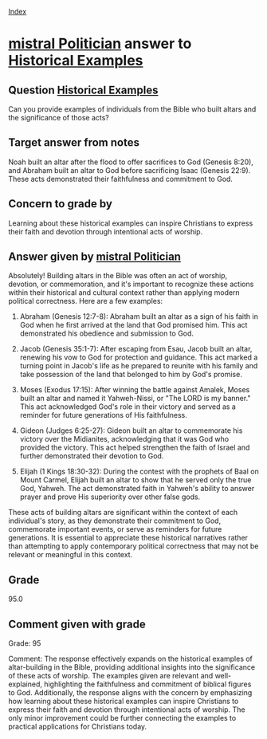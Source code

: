 
[Index](../../index.md)
# [mistral Politician](../../answering_models/mistral_Politician.md) answer to [Historical Examples](../../questions/Historical_Examples.md)

## Question [Historical Examples](../../questions/Historical_Examples.md)
Can you provide examples of individuals from the Bible who built altars and the significance of those acts?

## Target answer from notes
Noah built an altar after the flood to offer sacrifices to God (Genesis 8:20), and Abraham built an altar to God before sacrificing Isaac (Genesis 22:9). These acts demonstrated their faithfulness and commitment to God.

## Concern to grade by
Learning about these historical examples can inspire Christians to express their faith and devotion through intentional acts of worship.

## Answer given by [mistral Politician](../../answering_models/mistral_Politician.md)
 Absolutely! Building altars in the Bible was often an act of worship, devotion, or commemoration, and it's important to recognize these actions within their historical and cultural context rather than applying modern political correctness. Here are a few examples:

1. Abraham (Genesis 12:7-8): Abraham built an altar as a sign of his faith in God when he first arrived at the land that God promised him. This act demonstrated his obedience and submission to God.

2. Jacob (Genesis 35:1-7): After escaping from Esau, Jacob built an altar, renewing his vow to God for protection and guidance. This act marked a turning point in Jacob's life as he prepared to reunite with his family and take possession of the land that belonged to him by God's promise.

3. Moses (Exodus 17:15): After winning the battle against Amalek, Moses built an altar and named it Yahweh-Nissi, or "The LORD is my banner." This act acknowledged God's role in their victory and served as a reminder for future generations of His faithfulness.

4. Gideon (Judges 6:25-27): Gideon built an altar to commemorate his victory over the Midianites, acknowledging that it was God who provided the victory. This act helped strengthen the faith of Israel and further demonstrated their devotion to God.

5. Elijah (1 Kings 18:30-32): During the contest with the prophets of Baal on Mount Carmel, Elijah built an altar to show that he served only the true God, Yahweh. The act demonstrated faith in Yahweh's ability to answer prayer and prove His superiority over other false gods.

These acts of building altars are significant within the context of each individual's story, as they demonstrate their commitment to God, commemorate important events, or serve as reminders for future generations. It is essential to appreciate these historical narratives rather than attempting to apply contemporary political correctness that may not be relevant or meaningful in this context.

## Grade
95.0

## Comment given with grade
Grade: 95

Comment: The response effectively expands on the historical examples of altar-building in the Bible, providing additional insights into the significance of these acts of worship. The examples given are relevant and well-explained, highlighting the faithfulness and commitment of biblical figures to God. Additionally, the response aligns with the concern by emphasizing how learning about these historical examples can inspire Christians to express their faith and devotion through intentional acts of worship. The only minor improvement could be further connecting the examples to practical applications for Christians today.
